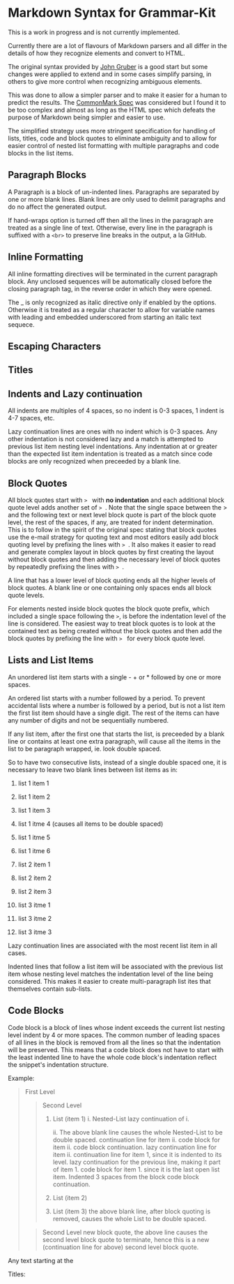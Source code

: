 Markdown Syntax for Grammar-Kit
===============================

This is a work in progress and is not currently implemented.

Currently there are a lot of flavours of Markdown parsers and all differ in the details of how they recognize elements and convert to HTML.

The original syntax provided by [John Gruber](http://daringfireball.net/projects/markdown/syntax#header) is a good start but some changes were
applied to extend and in some cases simplify parsing, in others to give more control when recognizing ambiguous elements.

This was done to allow a simpler parser and to make it easier for a human to predict the results.
The [CommonMark Spec](http://spec.commonmark.org/0.21/) was considered but I found it
to be too complex and almost as long as the HTML spec which defeats the purpose of Markdown being simpler and easier to use.

The simplified strategy uses more stringent specification for handling of lists, titles, code and block quotes to eliminate ambiguity and
to allow for easier control of nested list formatting with multiple paragraphs and code blocks in the list items.


Paragraph Blocks
----------------

A Paragraph is a block of un-indented lines. Paragraphs are separated by one or more blank lines. Blank lines are only used to delimit paragraphs
and do no affect the generated output.

If hand-wraps option is turned off then all the lines in the paragraph are treated as a single line of text. Otherwise, every line in the paragraph
is suffixed with a `<br>` to preserve line breaks in the output, a la GitHub.

Inline Formatting
-----------------

All inline formatting directives will be terminated in the current paragraph block. Any unclosed sequences will be automatically closed before the closing
paragraph tag, in the reverse order in which they were opened.

The _ is only recognized as italic directive only if enabled by the options. Otherwise it is treated as a regular character to allow for
variable names with leading and embedded underscored from starting an italic text sequece.

Escaping Characters
-------------------



Titles
------




Indents and Lazy continuation
-----------------------------

All indents are multiples of 4 spaces, so no indent is 0-3 spaces, 1 indent is 4-7 spaces, etc.

Lazy continuation lines are ones with no indent which is 0-3 spaces. Any other indentation is not considered lazy and a match is attempted to previous
list item nesting level indentations. Any indentation at or greater than the expected list item indentation is treated as a match since code blocks
are only recognized when preceeded by a blank line.

Block Quotes
------------

All block quotes start with `> ` with **no indentation** and each additional block quote level adds another set of `> `. Note that the
single space between the > and the following text or next level block quote is part of the block quote level,
the rest of the spaces, if any, are treated for indent determination.  This is to follow in the spirit of the original spec stating that block
quotes use the e-mail strategy for quoting text and most editors easily add block quoting level by prefixing the lines with `> `.
It also makes it easier to read and generate complex layout in block quotes by first creating the layout
without block quotes and then adding the necessary level of block quotes by repeatedly prefixing the lines with `> `.

A line that has a lower level of block quoting ends all the higher levels of block quotes. A blank line or one containing only spaces ends all block quote levels.

For elements nested inside block quotes the block quote prefix, which included a single space following the `>`, is before the indentation level
of the line is considered. The easiest way to treat block quotes is to look at the contained text as being created without the block quotes and then
add the block quotes by prefixing the line with `> ` for every block quote level.

Lists and List Items
--------------------

An unordered list item starts with a single - + or * followed by one or more spaces.

An ordered list starts with a number followed by a period. To prevent accidental lists where a number is followed by a period, but is not a list item
the first list item should have a single digit. The rest of the items can have any number of digits and not be sequentially numbered.

If any list item, after the first one that starts the list, is preceeded by a blank line or contains at least one extra paragraph,
will cause all the items in the list to be paragraph wrapped, ie. look double spaced.

So to have two consecutive lists, instead of a single double spaced one, it is necessary to leave two blank lines between list items as in:

1. list 1 item 1
1. list 1 item 2
1. list 1 item 3

1. list 1 itme 4 (causes all items to be double spaced)
1. list 1 itme 5
1. list 1 itme 6


2. list 2 item 1
2. list 2 item 2
2. list 2 item 3


3. list 3 itme 1
3. list 3 itme 2
3. list 3 itme 3


Lazy continuation lines are associated with the most recent list item in all cases.

Indented lines that follow a list item will be associated with the previous list item whose nesting level matches the indentation
level of the line being considered. This makes it easier to create multi-paragraph list ites that themselves contain sub-lists.

Code Blocks
-----------

Code block is a block of lines whose indent exceeds the current list nesting level indent by 4 or more spaces. The common number of
leading spaces of all lines in the block is removed from all the lines so that the indentation will be preserved. This means that a
code block does not have to start with the least indented line to have the whole code block's indentation reflect the snippet's
indentation structure.

Example:

> First Level
>
> > Second Level
> >
> > 1. List (item 1)
> >     i. Nested-List
> > lazy continuation of i.
> >
> >     ii. The above blank line causes the whole Nested-List to be double spaced.
> >         continuation line for item ii.
> >             code block for item ii.
> >             code block continuation.
> > lazy continuation line for item ii.
> >     continuation line for item 1, since it is indented to its level.
> > lazy continuation for the previous line, making it part of item 1.
> >                 code block for item 1. since it is the last open list item. Indented 3 spaces from the block
> >             code block continuation.
> > 2. List (item 2)
> >
> > 3. List (item 3) the above blank line, after block quoting is removed, causes the whole List to be double spaced.
>
> > Second Level new block quote, the above line causes the second level block quote to terminate, hence this is a new
> > (continuation line for above) second level block quote.
>

Any text starting at the

Titles:





